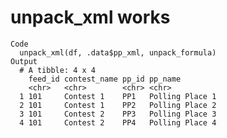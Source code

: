 # unpack_xml works

    Code
      unpack_xml(df, .data$pp_xml, unpack_formula)
    Output
      # A tibble: 4 x 4
        feed_id contest_name pp_id pp_name        
        <chr>   <chr>        <chr> <chr>          
      1 101     Contest 1    PP1   Polling Place 1
      2 101     Contest 1    PP2   Polling Place 2
      3 101     Contest 2    PP3   Polling Place 3
      4 101     Contest 2    PP4   Polling Place 4


